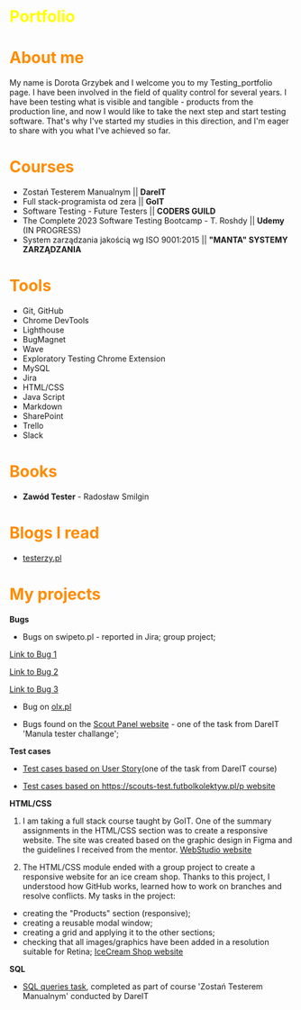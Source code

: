 # <span style="color:yellow">Portfolio</span>

# <span style="color:darkorange">About me</span>

My name is Dorota Grzybek and I welcome you to my Testing_portfolio page. I have been involved in the field of quality control for several years. I have been testing what is visible and tangible - products from the production line, and now I would like to take the next step and start testing software. 
That's why I've started my studies in this direction, and I'm eager to share with you what I've achieved so far. 

# <span style="color:darkorange">Courses</span>

* Zostań Testerem Manualnym || **DareIT**
* Full stack-programista od zera || **GoIT**
* Software Testing - Future Testers || **CODERS GUILD**
* The Complete 2023 Software Testing Bootcamp - T. Roshdy || **Udemy** (IN PROGRESS)
* System zarządzania jakością wg ISO 9001:2015 || **"MANTA" SYSTEMY ZARZĄDZANIA**

# <span style="color:darkorange">Tools</span>

* Git, GitHub
* Chrome DevTools
* Lighthouse
* BugMagnet
* Wave
* Exploratory Testing Chrome Extension
* MySQL
* Jira
* HTML/CSS
* Java Script
* Markdown
* SharePoint
* Trello
* Slack

# <span style="color:darkorange">Books</span>

* **Zawód Tester** - Radosław Smilgin

# <span style="color:darkorange">Blogs I read</span>
* [testerzy.pl](https://testerzy.pl/baza-wiedzy)

# <span style="color:darkorange">My projects</span>

**Bugs**

* Bugs on swipeto.pl - reported in Jira; group project;

[Link to Bug 1](https://wannai.atlassian.net/browse/DIT-21?atlOrigin=eyJpIjoiNjM2OTc4ZTI1OWM0NDQ0ODg2Y2YzMGNhM2RhYjAzZjMiLCJwIjoiaiJ9)

[Link to Bug 2](https://wannai.atlassian.net/browse/DIT-22?atlOrigin=eyJpIjoiZWNiMWZjNzI0YjhkNDU2MGIyYmUwNTU1NmU5NzE5ZTgiLCJwIjoiaiJ9)

[Link to Bug 3](https://wannai.atlassian.net/browse/DIT-23?atlOrigin=eyJpIjoiODBhZDAyZDMxZmJjNGIzOWE5MTRjYWZkNGJmMjBlNzQiLCJwIjoiaiJ9)

* Bug on [olx.pl](https://docs.google.com/spreadsheets/d/195b36YxEdsoTa8BOzjNPJuLqZ7-TOKlbPq5Bf1RSGoQ/edit?usp=sharing)

* Bugs found on the [Scout Panel website](https://docs.google.com/spreadsheets/d/1m143gmU9jazLNHWggzEmDCwIIbsGCG0KRLmXKdVSU30/edit?usp=share_link) - one of the task from DareIT 'Manula tester challange'; 



**Test cases** 

* [Test cases based on User Story](https://docs.google.com/document/d/1fFdE1KnZJ-nLFe7W4zy4E3vifTVX8N_L-sNCw8gkdNI/edit?usp=sharing)(one of the task from DareIT course)

* [Test cases based on https://scouts-test.futbolkolektyw.pl/p website](https://docs.google.com/document/d/1LPuad6gzJqM9sk_o7gxxvYgToucPhwmjRhL799KzFJI/edit?usp=sharing)

**HTML/CSS**

1) I am taking a full stack course taught by GoIT. One of the summary assignments in the HTML/CSS section was to create a responsive website. The site was created based on the graphic design in Figma and the guidelines I received from the mentor. [WebStudio website](https://grzybkowa.github.io/goit-markup-hw-08-full-project-with-portfolio-page)

2) The HTML/CSS module ended with a group project to create a responsive website for an ice cream shop. Thanks to this project, I understood how GitHub works, learned how to work on branches and resolve conflicts. 
My tasks in the project: 
- creating the "Products" section (responsive);
- creating a reusable modal window;
- creating a grid and applying it to the other sections;
- checking that all images/graphics have been added in a resolution suitable for Retina; [IceCream Shop website](https://barteknr1.github.io/Projekt-grupowy/)

**SQL**

* [SQL queries task](https://docs.google.com/document/d/11JIdKpYd-8iNYZjjsgsXrVbgf3umSIgx4o8HRE0b8O4/edit?usp=sharing), completed as part of  course 'Zostań Testerem Manualnym' conducted by DareIT



